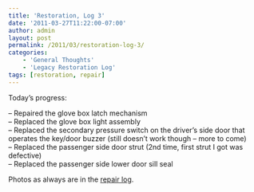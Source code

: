 ```yaml
---
title: 'Restoration, Log 3'
date: '2011-03-27T11:22:00-07:00'
author: admin
layout: post
permalink: /2011/03/restoration-log-3/
categories:
    - 'General Thoughts'
    - 'Legacy Restoration Log'
tags: [restoration, repair]
---
```


Today’s progress:

– Repaired the glove box latch mechanism  
– Replaced the glove box light assembly  
– Replaced the secondary pressure switch on the driver’s side door that operates the key/door buzzer (still doesn’t work though – more to come)  
– Replaced the passenger side door strut (2nd time, first strut I got was defective)  
– Replaced the passenger side lower door sill seal

Photos as always are in the [repair log](https://www.orangeoblivion.com/gallery/index.php?/category/repair-log-details-of-repairs-made).